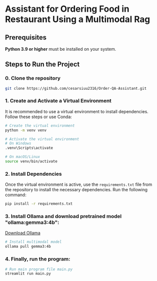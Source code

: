 # **Assistant for Ordering Food in Restaurant Using a Multimodal Rag**

## **Prerequisites**
**Python 3.9 or higher** must be installed on your system.

## **Steps to Run the Project**

### 0. Clone the repository

```bash
git clone https://github.com/cesarsiuu2316/Order-QA-Assistant.git
```

### 1. Create and Activate a Virtual Environment
It is recommended to use a virtual environment to install dependencies. Follow these steps or use Conda:

```bash
# Create the virtual environment
python -m venv venv

# Activate the virtual environment
# On Windows
.venv\Scripts\activate

# On macOS/Linux
source venv/bin/activate
```

### 2. **Install Dependencies**
Once the virtual environment is active, use the `requirements.txt` file from the repository to install the necessary dependencies. Run the following command:

```bash
pip install -r requirements.txt
```

### 3. Install Ollama and download pretrained model "ollama:gemma3:4b": 

[Download Ollama](https://ollama.com/download/windows)

```bash
# Install multimodal model
ollama pull gemma3:4b
```

### 4. Finally, run the program:

```bash
# Run main program file main.py
streamlit run main.py
```
